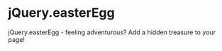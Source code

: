 jQuery.easterEgg
================

jQuery.easterEgg - feeling adventurous? Add a hidden treasure to your page!